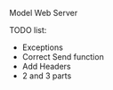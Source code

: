 Model Web Server

TODO list:

 - Exceptions
 - Correct Send function
 - Add Headers
 - 2 and 3 parts
